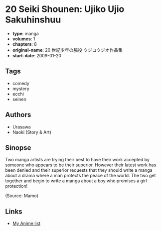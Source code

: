 # 20 Seiki Shounen: Ujiko Ujio Sakuhinshuu

-   **type**: manga
-   **volumes**: 1
-   **chapters**: 8
-   **original-name**: 20 世紀少年の脇役 ウジコウジオ作品集
-   **start-date**: 2009-01-20

## Tags

-   comedy
-   mystery
-   ecchi
-   seinen

## Authors

-   Urasawa
-   Naoki (Story & Art)

## Sinopse

Two manga artists are trying their best to have their work accepted by someone who appears to be their superior. However their latest work has been denied and their superior requests that they should write a manga about a drama where a man protects the peace of the world. The two get together and begin to write a manga about a boy who promises a girl protection!

(Source: Mamo)

## Links

-   [My Anime list](https://myanimelist.net/manga/15691/20_Seiki_Shounen__Ujiko_Ujio_Sakuhinshuu)
